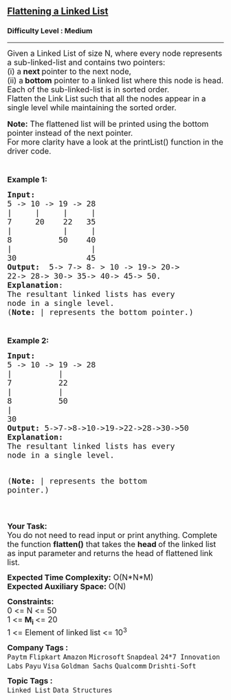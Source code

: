 <h2><a href="https://www.geeksforgeeks.org/problems/flattening-a-linked-list/1">Flattening a Linked List</a></h2><h3>Difficulty Level : Medium</h3><hr><div class="problems_problem_content__Xm_eO"><p><span style="font-size: 18px;">Given a Linked List of size N, where every node represents a sub-linked-list and contains two pointers:<br>(i) a<strong> next </strong>pointer to the next node,<br>(ii) a<strong>&nbsp;bottom</strong>&nbsp;pointer&nbsp;to a linked list where this node is head.<br>Each of the&nbsp;sub-linked-list is in sorted order.<br>Flatten the Link List such that all the nodes appear in a single level while maintaining the sorted order.&nbsp;</span><br><br><span style="font-size: 18px;"><strong>Note:</strong> The flattened list will be printed using the bottom pointer instead of the next pointer.<br>For more clarity have a look at the printList() function in the driver code.</span></p>
<p>&nbsp;</p>
<p><span style="font-size: 18px;"><strong>Example 1:</strong></span></p>
<pre><span style="font-size: 18px;"><strong>Input:
</strong>5 -&gt; 10 -&gt; 19 -&gt; 28
|     |     |     | 
7     20    22   35
|           |     | 
8          50    40
|                 | 
30               45<strong>
Output: </strong>&nbsp;5-&gt; 7-&gt; 8- &gt; 10 -&gt; 19-&gt; 20-&gt;
22-&gt; 28-&gt; 30-&gt; 35-&gt; 40-&gt; 45-&gt; 50.
<strong>Explanation</strong>:
The resultant linked lists has every 
node in a single level.
(<strong>Note: </strong>| represents the bottom pointer.)</span>
</pre>
<p>&nbsp;</p>
<p><span style="font-size: 18px;"><strong>Example 2:</strong></span></p>
<pre><span style="font-size: 18px;"><strong>Input:</strong>
5 -&gt; 10 -&gt; 19 -&gt; 28
|          |                
7          22   
|          |                 
8          50 
|                           
30              
<strong>Output:</strong> 5-&gt;7-&gt;8-&gt;10-&gt;19-&gt;22-&gt;28-&gt;30-&gt;50
<strong>Explanation:</strong>
The resultant linked lists has every
node in a single level.

(<strong>Note: </strong>| represents the bottom pointer.)</span></pre>
<p>&nbsp;</p>
<p><span style="font-size: 18px;"><strong>Your Task:</strong><br>You do not need to read input or print anything. Complete the function <strong>flatten()</strong></span><span style="font-size: 18px;"> that takes the&nbsp;<strong>head </strong>of the linked list as input&nbsp;parameter<strong> </strong>and returns the head of flattened link list.</span></p>
<p><span style="font-size: 18px;"><strong>Expected Time Complexity:</strong>&nbsp;O(N*N*M)<br><strong>Expected Auxiliary Space:</strong> O(N)</span></p>
<p><span style="font-size: 18px;"><strong>Constraints:</strong></span><br><span style="font-size: 18px;">0 &lt;= N &lt;= 50<br>1 &lt;=<strong> M<sub>i</sub> </strong>&lt;= 20<br>1 &lt;= Element of linked list &lt;= 10<sup>3</sup></span></p></div><p><span style=font-size:18px><strong>Company Tags : </strong><br><code>Paytm</code>&nbsp;<code>Flipkart</code>&nbsp;<code>Amazon</code>&nbsp;<code>Microsoft</code>&nbsp;<code>Snapdeal</code>&nbsp;<code>24*7 Innovation Labs</code>&nbsp;<code>Payu</code>&nbsp;<code>Visa</code>&nbsp;<code>Goldman Sachs</code>&nbsp;<code>Qualcomm</code>&nbsp;<code>Drishti-Soft</code>&nbsp;<br><p><span style=font-size:18px><strong>Topic Tags : </strong><br><code>Linked List</code>&nbsp;<code>Data Structures</code>&nbsp;